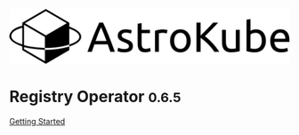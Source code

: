 ![logo](_media/icon.svg)

# Registry Operator <small>0.6.5</small>

[Getting Started](/getting-started/introduction)
